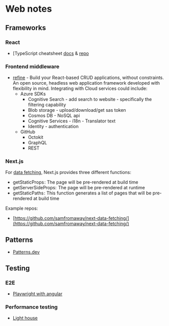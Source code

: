 # Web notes

## Frameworks

### React

* [TypeScript cheatsheet [docs](https://react-typescript-cheatsheet.netlify.app/docs) & [repo](https://github.com/typescript-cheatsheets/react)

### Frontend middleware

* [refine](https://refine.dev/docs/examples/data-provider/strapi-graphql/) - Build your React-based CRUD applications, without constraints. An open source, headless web application framework developed with flexibility in mind. Integrating with Cloud services could include: 
  * Azure SDKs
    * Cognitive Search - add search to website - specifically the filtering capability
    * Blob storage - upload/download/get sas token
    * Cosmos DB - NoSQL api
    * Cognitive Services - i18n - Translator text
    * Identity - authentication 
  * GitHub
    * Octokit
    * GraphQL
    * REST   

### Next.js

For [data fetching](https://blog.logrocket.com/ssg-vs-ssr-in-next-js/), Next.js provides three different functions:

* getStaticProps : The page will be pre-rendered at build time
* getServerSideProps:  The page will be pre-rendered at runtime
* getStaticPaths : This function generates a list of pages that will be pre-rendered at build time

Example repos: 

* [https://github.com/samfromaway/next-data-fetching/](https://github.com/samfromaway/next-data-fetching/)

## Patterns

* [Patterns.dev](https://www.patterns.dev/)

## Testing

### E2E

* [Playwright with angular](https://github.com/microsoft/playwright-schematic)

### Performance testing

* [Light house](https://lighthouse-metrics.com/)
